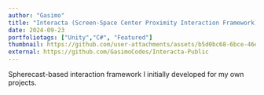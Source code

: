 ```yaml
---
author: "Gasimo"
title: "Interacta (Screen-Space Center Proximity Interaction Framework)"
date: 2024-09-23
portfoliotags: ["Unity","C#", "Featured"]
thumbnail: https://github.com/user-attachments/assets/b5d0bc68-6bce-46e2-941c-50a2f5ff7ab0
external: https://github.com/GasimoCodes/Interacta-Public
---
```


Spherecast-based interaction framework I initially developed for my own projects.